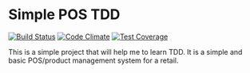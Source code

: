 # Simple POS TDD

[![Build Status](https://travis-ci.org/lsamayoa/tdd-simple-pos.svg)](https://travis-ci.org/lsamayoa/tdd-simple-pos) [![Code Climate](https://codeclimate.com/github/lsamayoa/tdd-simple-pos/badges/gpa.svg)](https://codeclimate.com/github/lsamayoa/tdd-simple-pos) [![Test Coverage](https://codeclimate.com/github/lsamayoa/tdd-simple-pos/badges/coverage.svg)](https://codeclimate.com/github/lsamayoa/tdd-simple-pos)

This is a simple project that will help me to learn TDD.
It is a simple and basic POS/product management system for a retail.

